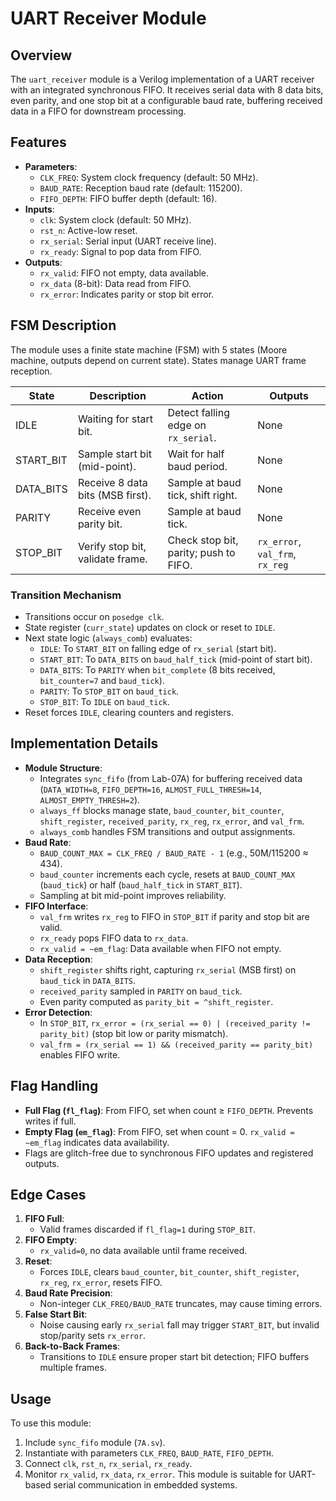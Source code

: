 # UART Receiver Module

## Overview
The `uart_receiver` module is a Verilog implementation of a UART receiver with an integrated synchronous FIFO. It receives serial data with 8 data bits, even parity, and one stop bit at a configurable baud rate, buffering received data in a FIFO for downstream processing.

## Features
- **Parameters**:
  - `CLK_FREQ`: System clock frequency (default: 50 MHz).
  - `BAUD_RATE`: Reception baud rate (default: 115200).
  - `FIFO_DEPTH`: FIFO buffer depth (default: 16).
- **Inputs**:
  - `clk`: System clock (default: 50 MHz).
  - `rst_n`: Active-low reset.
  - `rx_serial`: Serial input (UART receive line).
  - `rx_ready`: Signal to pop data from FIFO.
- **Outputs**:
  - `rx_valid`: FIFO not empty, data available.
  - `rx_data` (8-bit): Data read from FIFO.
  - `rx_error`: Indicates parity or stop bit error.

## FSM Description
The module uses a finite state machine (FSM) with 5 states (Moore machine, outputs depend on current state). States manage UART frame reception.

| State      | Description                     | Action                              | Outputs                     |
|------------|---------------------------------|-------------------------------------|-----------------------------|
| IDLE       | Waiting for start bit.          | Detect falling edge on `rx_serial`. | None                        |
| START_BIT  | Sample start bit (mid-point).   | Wait for half baud period.          | None                        |
| DATA_BITS  | Receive 8 data bits (MSB first).| Sample at baud tick, shift right.   | None                        |
| PARITY     | Receive even parity bit.        | Sample at baud tick.                | None                        |
| STOP_BIT   | Verify stop bit, validate frame. | Check stop bit, parity; push to FIFO. | `rx_error`, `val_frm`, `rx_reg` |

### Transition Mechanism
- Transitions occur on `posedge clk`.
- State register (`curr_state`) updates on clock or reset to `IDLE`.
- Next state logic (`always_comb`) evaluates:
  - `IDLE`: To `START_BIT` on falling edge of `rx_serial` (start bit).
  - `START_BIT`: To `DATA_BITS` on `baud_half_tick` (mid-point of start bit).
  - `DATA_BITS`: To `PARITY` when `bit_complete` (8 bits received, `bit_counter=7` and `baud_tick`).
  - `PARITY`: To `STOP_BIT` on `baud_tick`.
  - `STOP_BIT`: To `IDLE` on `baud_tick`.
- Reset forces `IDLE`, clearing counters and registers.

## Implementation Details
- **Module Structure**:
  - Integrates `sync_fifo` (from Lab-07A) for buffering received data (`DATA_WIDTH=8`, `FIFO_DEPTH=16`, `ALMOST_FULL_THRESH=14`, `ALMOST_EMPTY_THRESH=2`).
  - `always_ff` blocks manage state, `baud_counter`, `bit_counter`, `shift_register`, `received_parity`, `rx_reg`, `rx_error`, and `val_frm`.
  - `always_comb` handles FSM transitions and output assignments.
- **Baud Rate**:
  - `BAUD_COUNT_MAX = CLK_FREQ / BAUD_RATE - 1` (e.g., 50M/115200 ≈ 434).
  - `baud_counter` increments each cycle, resets at `BAUD_COUNT_MAX` (`baud_tick`) or half (`baud_half_tick` in `START_BIT`).
  - Sampling at bit mid-point improves reliability.
- **FIFO Interface**:
  - `val_frm` writes `rx_reg` to FIFO in `STOP_BIT` if parity and stop bit are valid.
  - `rx_ready` pops FIFO data to `rx_data`.
  - `rx_valid = ~em_flag`: Data available when FIFO not empty.
- **Data Reception**:
  - `shift_register` shifts right, capturing `rx_serial` (MSB first) on `baud_tick` in `DATA_BITS`.
  - `received_parity` sampled in `PARITY` on `baud_tick`.
  - Even parity computed as `parity_bit = ^shift_register`.
- **Error Detection**:
  - In `STOP_BIT`, `rx_error = (rx_serial == 0) | (received_parity != parity_bit)` (stop bit low or parity mismatch).
  - `val_frm = (rx_serial == 1) && (received_parity == parity_bit)` enables FIFO write.

## Flag Handling
- **Full Flag (`fl_flag`)**: From FIFO, set when count ≥ `FIFO_DEPTH`. Prevents writes if full.
- **Empty Flag (`em_flag`)**: From FIFO, set when count = 0. `rx_valid = ~em_flag` indicates data availability.
- Flags are glitch-free due to synchronous FIFO updates and registered outputs.

## Edge Cases
1. **FIFO Full**:
   - Valid frames discarded if `fl_flag=1` during `STOP_BIT`.
2. **FIFO Empty**:
   - `rx_valid=0`, no data available until frame received.
3. **Reset**:
   - Forces `IDLE`, clears `baud_counter`, `bit_counter`, `shift_register`, `rx_reg`, `rx_error`, resets FIFO.
4. **Baud Rate Precision**:
   - Non-integer `CLK_FREQ/BAUD_RATE` truncates, may cause timing errors.
5. **False Start Bit**:
   - Noise causing early `rx_serial` fall may trigger `START_BIT`, but invalid stop/parity sets `rx_error`.
6. **Back-to-Back Frames**:
   - Transitions to `IDLE` ensure proper start bit detection; FIFO buffers multiple frames.

## Usage
To use this module:
1. Include `sync_fifo` module (`7A.sv`).
2. Instantiate with parameters `CLK_FREQ`, `BAUD_RATE`, `FIFO_DEPTH`.
3. Connect `clk`, `rst_n`, `rx_serial`, `rx_ready`.
4. Monitor `rx_valid`, `rx_data`, `rx_error`.
This module is suitable for UART-based serial communication in embedded systems.